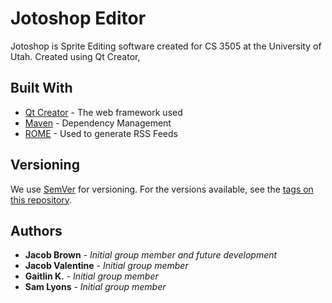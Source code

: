 # Jotoshop Editor

Jotoshop is Sprite Editing software created for CS 3505 at the University of Utah. Created using Qt Creator, 

## Built With

* [Qt Creator](https://www.qt.io/qt-features-libraries-apis-tools-and-ide/) - The web framework used
* [Maven](https://maven.apache.org/) - Dependency Management
* [ROME](https://rometools.github.io/rome/) - Used to generate RSS Feeds

## Versioning

We use [SemVer](http://semver.org/) for versioning. For the versions available, see the [tags on this repository](https://github.com/your/project/tags). 

## Authors

* **Jacob Brown** - *Initial group member and future development*
* **Jacob Valentine** - *Initial group member*
* **Gaitlin K.** - *Initial group member*
* **Sam Lyons** - *Initial group member*

